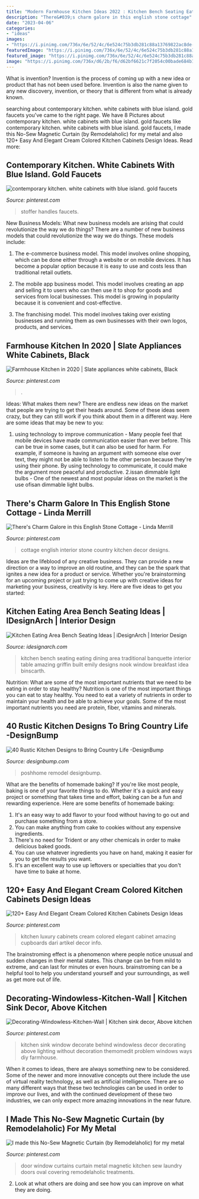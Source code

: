```yaml
---
title: "Modern Farmhouse Kitchen Ideas 2022 : Kitchen Bench Seating Eating Dining Area Traditional Banquette Interior Table Amazing Griffin Built Emily Designs Nook Window Breakfast Idea Binscarth"
description: "There&#039;s charm galore in this english stone cottage"
date: "2023-04-06"
categories:
- "ideas"
images:
- "https://i.pinimg.com/736x/6e/52/4c/6e524c75b3db281c88a13769822ac8de--magnets-curtains.jpg"
featuredImage: "https://i.pinimg.com/736x/6e/52/4c/6e524c75b3db281c88a13769822ac8de--magnets-curtains.jpg"
featured_image: "https://i.pinimg.com/736x/6e/52/4c/6e524c75b3db281c88a13769822ac8de--magnets-curtains.jpg"
image: "https://i.pinimg.com/736x/d6/2b/f6/d62bf6621c7f2054c00bade684b1a599.jpg"
---
```



What is invention?
Invention is the process of coming up with a new idea or product that has not been used before. Invention is also the name given to any new discovery, invention, or theory that is different from what is already known.

	

		
searching about contemporary kitchen. white cabinets with blue island. gold faucets you've came to the right page. We have 8 Pictures about contemporary kitchen. white cabinets with blue island. gold faucets like contemporary kitchen. white cabinets with blue island. gold faucets, I made this No-Sew Magnetic Curtain (by Remodelaholic) for my metal and also 120+ Easy And Elegant Cream Colored Kitchen Cabinets Design Ideas. Read more:
		
    
## Contemporary Kitchen. White Cabinets With Blue Island. Gold Faucets

<img loading=lazy src="https://i.pinimg.com/736x/cb/dd/b7/cbddb7fb845f184fc6bab5ade77e2804.jpg" onerror="this.onerror=null;this.src='https://tse4.mm.bing.net/th?id=OIP.tW95HusmtljxVlQDD7QmZQHaKq&amp;pid=15.1';" alt="contemporary kitchen. white cabinets with blue island. gold faucets">

_Source: pinterest.com_

>stoffer handles faucets. 

	

New Business Models: What new business models are arising that could revolutionize the way we do things?
There are a number of new business models that could revolutionize the way we do things. These models include:
1. The e-commerce business model. This model involves online shopping, which can be done either through a website or on mobile devices. It has become a popular option because it is easy to use and costs less than traditional retail outlets.

2. The mobile app business model. This model involves creating an app and selling it to users who can then use it to shop for goods and services from local businesses. This model is growing in popularity because it is convenient and cost-effective.

3. The franchising model. This model involves taking over existing businesses and running them as own businesses with their own logos, products, and services.

    
## Farmhouse Kitchen In 2020 | Slate Appliances White Cabinets, Black

<img loading=lazy src="https://i.pinimg.com/736x/d6/2b/f6/d62bf6621c7f2054c00bade684b1a599.jpg" onerror="this.onerror=null;this.src='https://tse3.mm.bing.net/th?id=OIP.-EyOwN4dS8jJ3lMvwn8oQwHaJ3&amp;pid=15.1';" alt="Farmhouse Kitchen in 2020 | Slate appliances white cabinets, Black">

_Source: pinterest.com_

>. 

	

Ideas: What makes them new?
There are endless new ideas on the market that people are trying to get their heads around. Some of these ideas seem crazy, but they can still work if you think about them in a different way. Here are some ideas that may be new to you: 
1. using technology to improve communication - Many people feel that mobile devices have made communication easier than ever before. This can be true in some cases, but it can also be used for harm. For example, if someone is having an argument with someone else over text, they might not be able to listen to the other person because they're using their phone. By using technology to communicate, it could make the argument more peaceful and productive. 
2.issan dimmable light bulbs - One of the newest and most popular ideas on the market is the use ofisan dimmable light bulbs.

    
## There&#039;s Charm Galore In This English Stone Cottage - Linda Merrill

<img loading=lazy src="https://i.pinimg.com/736x/f7/62/f9/f762f9a7d9703a84740c854b3272601b.jpg" onerror="this.onerror=null;this.src='https://tse2.mm.bing.net/th?id=OIP.IN7_HdkxxknJ-DeGL3lNmgHaLH&amp;pid=15.1';" alt="There&#039;s Charm Galore in this English Stone Cottage - Linda Merrill">

_Source: pinterest.com_

>cottage english interior stone country kitchen decor designs. 

	

Ideas are the lifeblood of any creative business. They can provide a new direction or a way to improve an old routine, and they can be the spark that ignites a new idea for a product or service. Whether you're brainstorming for an upcoming project or just trying to come up with creative ideas for marketing your business, creativity is key. Here are five ideas to get you started: 
    
## Kitchen Eating Area Bench Seating Ideas | IDesignArch | Interior Design

<img loading=lazy src="https://www.idesignarch.com/wp-content/uploads/Kitchen-Bench-Seating-Ideas_8.jpg" onerror="this.onerror=null;this.src='https://tse3.mm.bing.net/th?id=OIP.Ti7eAF9qtKxf-H3s9y6HzAHaJ4&amp;pid=15.1';" alt="Kitchen Eating Area Bench Seating Ideas | iDesignArch | Interior Design">

_Source: idesignarch.com_

>kitchen bench seating eating dining area traditional banquette interior table amazing griffin built emily designs nook window breakfast idea binscarth. 

	

Nutrition: What are some of the most important nutrients that we need to be eating in order to stay healthy?
Nutrition is one of the most important things you can eat to stay healthy. You need to eat a variety of nutrients in order to maintain your health and be able to achieve your goals. Some of the most important nutrients you need are protein, fiber, vitamins and minerals.

    
## 40 Rustic Kitchen Designs To Bring Country Life -DesignBump

<img loading=lazy src="https://designbump.com/wp-content/uploads/2014/10/wooden-rustic-kitchen-001.jpg" onerror="this.onerror=null;this.src='https://tse1.mm.bing.net/th?id=OIP.XcbjMTJYwE_iVgADwwJ0mAHaKH&amp;pid=15.1';" alt="40 Rustic Kitchen Designs to Bring Country Life -DesignBump">

_Source: designbump.com_

>poshhome remodel designbump. 

	

What are the benefits of homemade baking?
If you're like most people, baking is one of your favorite things to do. Whether it's a quick and easy project or something that takes time and effort, baking can be a fun and rewarding experience. Here are some benefits of homemade baking: 
1) It's an easy way to add flavor to your food without having to go out and purchase something from a store. 
2) You can make anything from cake to cookies without any expensive ingredients. 
3) There's no need for Trident or any other chemicals in order to make delicious baked goods. 
4) You can use whatever ingredients you have on hand, making it easier for you to get the results you want. 
5) It's an excellent way to use up leftovers or specialties that you don't have time to bake at home.

    
## 120+ Easy And Elegant Cream Colored Kitchen Cabinets Design Ideas

<img loading=lazy src="https://i.pinimg.com/736x/58/05/d2/5805d28bde1f98394cd55629cf14ff89.jpg" onerror="this.onerror=null;this.src='https://tse1.mm.bing.net/th?id=OIP.6RJN-uX50gP0LWs3seUEpgHaKo&amp;pid=15.1';" alt="120+ Easy And Elegant Cream Colored Kitchen Cabinets Design Ideas">

_Source: pinterest.com_

>kitchen luxury cabinets cream colored elegant cabinet amazing cupboards dari artikel decor info. 

	

The brainstroming effect is a phenomenon where people notice unusual and sudden changes in their mental states. This change can be from mild to extreme, and can last for minutes or even hours. brainstroming can be a helpful tool to help you understand yourself and your surroundings, as well as get more out of life.

    
## Decorating-Windowless-Kitchen-Wall | Kitchen Sink Decor, Above Kitchen

<img loading=lazy src="https://i.pinimg.com/736x/c4/b6/8c/c4b68c64b73d0069998efeb7edc0a8a0.jpg" onerror="this.onerror=null;this.src='https://tse2.mm.bing.net/th?id=OIP.kJ6NtYeLLcvH0WEWd1zcswHaJ3&amp;pid=15.1';" alt="Decorating-Windowless-Kitchen-Wall | Kitchen sink decor, Above kitchen">

_Source: pinterest.com_

>kitchen sink window decorate behind windowless decor decorating above lighting without decoration themomedit problem windows ways diy farmhouse. 

	

When it comes to ideas, there are always something new to be considered. Some of the newer and more innovative concepts out there include the use of virtual reality technology, as well as artificial intelligence. There are so many different ways that these two technologies can be used in order to improve our lives, and with the continued development of these two industries, we can only expect more amazing innovations in the near future.

    
## I Made This No-Sew Magnetic Curtain (by Remodelaholic) For My Metal

<img loading=lazy src="https://i.pinimg.com/736x/6e/52/4c/6e524c75b3db281c88a13769822ac8de--magnets-curtains.jpg" onerror="this.onerror=null;this.src='https://tse1.mm.bing.net/th?id=OIP.rYMPRiEYprnilr2-V-25OAHaKq&amp;pid=15.1';" alt="I made this No-Sew Magnetic Curtain (by Remodelaholic) for my metal">

_Source: pinterest.com_

>door window curtains curtain metal magnetic kitchen sew laundry doors oval covering remodelaholic treatments. 

	

2. Look at what others are doing and see how you can improve on what they are doing. 

